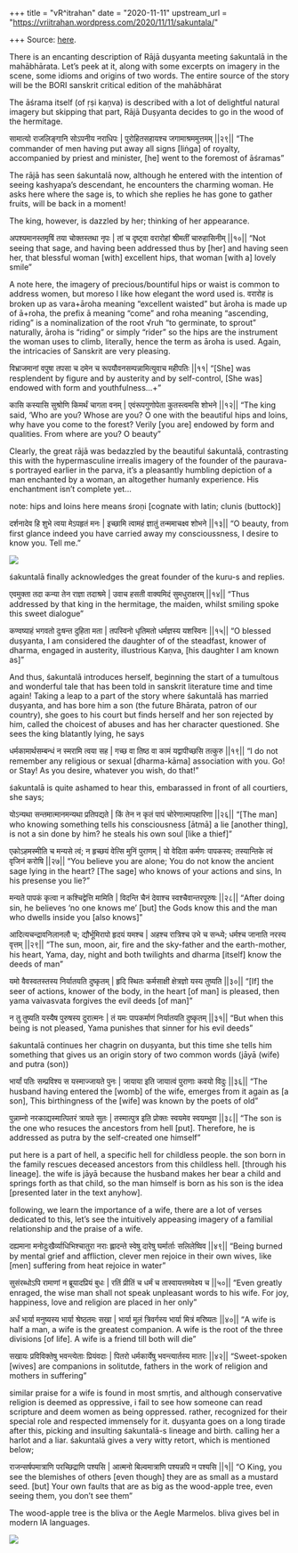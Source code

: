 +++
title = "vR^itrahan"
date = "2020-11-11"
upstream_url = "https://vriitrahan.wordpress.com/2020/11/11/sakuntala/"

+++
Source: [here](https://vriitrahan.wordpress.com/2020/11/11/sakuntala/).

There is an encanting description of Rājā duṣyanta meeting śakuntalā in
the mahābhārata. Let’s peek at it, along with some excerpts on imagery
in the scene, some idioms and origins of two words. The entire source of
the story will be the BORI sanskrit critical edition of the mahābhārat

The āśrama itself (of ṛṣi kaṇva) is described with a lot of delightful
natural imagery but skipping that part, Rājā Duṣyanta decides to go in
the wood of the hermitage.

सामात्यो राजलिङ्गानि सोऽपनीय नराधिपः \| पुरोहितसहायश्च जगामाश्रममुत्तमम्
\|\|२९\|\| “The commander of men having put away all signs \[liṅga\] of
royalty, accompanied by priest and minister, \[he\] went to the foremost
of āśramas”

The rājā has seen śakuntalā now, although he entered with the intention
of seeing kashyapa’s descendant, he encounters the charming woman. He
asks here where the sage is, to which she replies he has gone to gather
fruits, will be back in a moment!

The king, however, is dazzled by her; thinking of her appearance.

अपश्यमानस्तमृषिं तया चोक्तस्तथा नृपः \| तां च दृष्ट्वा वरारोहां श्रीमतीं
चारुहासिनीम् \|\|१०\|\| “Not seeing that sage, and having been addressed
thus by \[her\] and having seen her, that blessful woman \[with\]
excellent hips, that woman \[with a\] lovely smile”

A note here, the imagery of precious/bountiful hips or waist is common
to address women, but moreso I like how elegant the word used is. वरारोह
is broken up as vara+āroha meaning “excellent waisted” but āroha is made
up of ā+roha, the prefix ā meaning “come” and roha meaning “ascending,
riding” is a nominalization of the root √ruh “to germinate, to sprout”
naturally, āroha is “riding” or simply “rider” so the hips are the
instrument the woman uses to climb, literally, hence the term as āroha
is used. Again, the intricacies of Sanskrit are very pleasing.

विभ्राजमानां वपुषा तपसा च दमेन च रूपयौवनसम्पन्नामित्युवाच महीपतिः
\|\|११\| “\[She\] was resplendent by figure and by austerity and by
self-control, \[She was\] endowed with form and youthfulness…+”

कासि कस्यासि सुश्रोणि किमर्थं चागता वनम् \| एवंरूपगुणोपेता कुतस्त्वमसि
शोभने \|\|१२\|\| “The king said, ‘Who are you? Whose are you? O one with
the beautiful hips and loins, why have you come to the forest? Verily
\[you are\] endowed by form and qualities. From where are you? O beauty”

Clearly, the great rājā was bedazzled by the beautiful śakuntalā,
contrasting this with the hypermasculine irrealis imagery of the founder
of the paurava-s portrayed earlier in the parva, it’s a pleasantly
humbling depiction of a man enchanted by a woman, an altogether humanly
experience. His enchantment isn’t complete yet…

note: hips and loins here means śroṇi \[cognate with latin; clunis
(buttock)\]

दर्शनादेव हि शुभे त्वया मेऽपहृतं मनः \| इच्छामि त्वामहं ज्ञातुं
तन्ममाचक्ष्व शोभने \|\|१३\|\| “O beauty, from first glance indeed you
have carried away my conscioussness, I desire to know you. Tell me.”

![](https://upload.wikimedia.org/wikipedia/commons/a/a2/Raja_Ravi_Varma%2C_Shakuntala_%281901%29.jpg)

śakuntalā finally acknowledges the great founder of the kuru-s and
replies.

एवमुक्ता तदा कन्या तेन राज्ञा तदाश्रमे \| उवाच हसती वाक्यमिदं
सुमधुराक्षरम् \|\|१४\|\| “Thus addressed by that king in the hermitage,
the maiden, whilst smiling spoke this sweet dialogue”

कण्वष्याहं भगवतो दुःषन्त दुहिता मता \| तपस्विनो धृतिमतो धर्मज्ञस्य
यशस्विनः \|\|१५\|\| “O blessed duṣyanta, I am considered the daughter of
of the steadfast, knower of dharma, engaged in austerity, illustrious
Kaṇva, \[his daughter I am known as\]”

And thus, śakuntalā introduces herself, beginning the start of a
tumultous and wonderful tale that has been told in sanskrit literature
time and time again! Taking a leap to a part of the story where
śakuntalā has married duṣyanta, and has bore him a son (the future
Bhārata, patron of our country), she goes to his court but finds herself
and her son rejected by him, called the choicest of abuses and has her
character questioned. She sees the king blatantly lying, he says

धर्मकामार्थसम्बन्धं न स्मरामि त्वया सह \| गच्छ वा तिष्ठ वा कामं
यद्वापीच्छसि तत्कुरु \|\|१९\|\| “I do not remember any religious or
sexual \[dharma-kāma\] association with you. Go! or Stay! As you desire,
whatever you wish, do that!”

śakuntalā is quite ashamed to hear this, embarassed in front of all
courtiers, she says;

योऽन्यथा सन्तमात्मानमन्यथा प्रतिपद्यते \| किं तेन न कृतं पापं
चोरेणात्मापहारिणा \|\|२६\|\| “\[The man\] who knowing something tells
his consciousness \[ātmā\] a lie \[another thing\], is not a sin done by
him? he steals his own soul \[like a thief\]”

एकोऽहमस्मीति च मन्यसे त्वं; न हृच्छयं वेत्सि मुनिं पुराणम् \| यो वेदिता
कर्मणः पापकस्य; तस्यान्तिके त्वं वृजिनं करोषि \|\|२७\|\| “You believe
you are alone; You do not know the ancient sage lying in the heart?
\[The sage\] who knows of your actions and sins, In his presense you
lie?”

मन्यते पापकं कृत्वा न कश्चिद्वेत्ति मामिति \| विदन्ति चैनं देवाश्च
स्वश्चैवान्तरपूरुषः \|\|२८\|\| “After doing sin, he believes ‘no one
knows me’ \[but\] the Gods know this and the man who dwells inside you
\[also knows\]”

आदित्यचन्द्रावनिलानलौ च; द्यौर्भूमिरापो हृदयं यमश्च \| अहश्च रात्रिश्च
उभे च सन्ध्ये; धर्मश्च जानाति नरस्य वृत्तम् \|\|२९\|\| “The sun, moon,
air, fire and the sky-father and the earth-mother, his heart, Yama, day,
night and both twilights and dharma \[itself\] know the deeds of man”

यमो वैवस्वतस्तस्य निर्यातयति दुष्कृतम् \| हृदि स्थितः कर्मसाक्षी
क्षेत्रज्ञो यस्य तुष्यति \|\|३०\|\| “\[If\] the seer of actions, knower
of the body, in the heart \[of man\] is pleased, then yama vaivasvata
forgives the evil deeds \[of man\]”

न तु तुष्यति यस्यैष पुरुषस्य दुरात्मनः \| तं यमः पापकर्माणं निर्यातयति
दुष्कृतम् \|\|३१\|\| “But when this being is not pleased, Yama punishes
that sinner for his evil deeds”

śakuntalā continues her chagrin on duṣyanta, but this time she tells him
something that gives us an origin story of two common words (jāyā (wife)
and putra (son))

भार्यां पतिः सम्प्रविश्य स यस्माज्जायते पुनः \| जायाया इति जायात्वं
पुराणाः कवयो विदुः \|\|३६\|\| “The husband having entered the \[womb\]
of the wife, emerges from it again as \[a son\], This birthingness of
the \[wife\] was known by the poets of old”

पुन्नाम्नो नरकाद्यस्मात्पितरं त्रायते सुतः \| तस्मात्पुत्र इति प्रोक्तः
स्वयमेव स्वयम्भुवा \|\|३८\|\| “The son is the one who resuces the
ancestors from hell \[put\]. Therefore, he is addressed as putra by the
self-created one himself”

put here is a part of hell, a specific hell for childless people. the
son born in the family rescues deceased ancestors from this childless
hell. \[through his lineage\]. the wife is jāyā because the husband
makes her bear a child and springs forth as that child, so the man
himself is born as his son is the idea \[presented later in the text
anyhow\].

following, we learn the importance of a wife, there are a lot of verses
dedicated to this, let’s see the intuitively appeasing imagery of a
familial relationship and the praise of a wife.

दह्यमाना मनोदुःखैर्व्याधिभिश्चातुरा नराः ह्लादन्ते स्वेषु दारेषु
घर्मार्ताः सलिलेष्विव \|\|४९\|\| “Being burned by mental grief and
affliction, clever men rejoice in their own wives, like \[men\]
suffering from heat rejoice in water”

सुसंरब्धोऽपि रामाणां न ब्रूयादप्रियं बुधः \| रतिं प्रीतिं च धर्मं च
तास्वायत्तमवेक्ष्य च \|\|५०\|\| “Even greatly enraged, the wise man
shall not speak unpleasant words to his wife. For joy, happiness, love
and religion are placed in her only”

अर्धं भार्या मनुष्यस्य भार्या श्रेष्ठतमः सखा \| भार्या मूलं त्रिवर्गस्य
भार्या मित्रं मरिष्यतः \|\|४०\|\| “A wife is half a man, a wife is the
greatest companion. A wife is the root of the three divisions \[of
life\]. A wife is a friend till both will die”

सखायः प्रविविक्तेषु भवन्त्येताः प्रियंवदाः \| पितरो धर्मकार्येषु
भवन्त्यार्तस्य मातरः \|\|४२\|\| “Sweet-spoken \[wives\] are companions
in solitutde, fathers in the work of religion and mothers in suffering”

similar praise for a wife is found in most smṛtis, and although
conservative religion is deemed as oppressive, i fail to see how someone
can read scripture and deem women as being oppressed. rather, recognized
for their special role and respected immensely for it. duṣyanta goes on
a long tirade after this, picking and insulting śakuntalā-s lineage and
birth. calling her a harlot and a liar. śakuntalā gives a very witty
retort, which is mentioned below;

राजन्सर्षपमात्राणि परच्छिद्राणि पश्यसि \| आत्मनो बिल्वमात्राणि पश्यन्नपि
न पश्यसि \|\|१\|\| “O King, you see the blemishes of others \[even
though\] they are as small as a mustard seed. \[but\] Your own faults
that are as big as the wood-apple tree, even seeing them, you don’t see
them”

The wood-apple tree is the bliva or the Aegle Marmelos. bliva gives bel
in modern IA languages.

![](https://4.imimg.com/data4/QP/SS/MY-29492333/aegle-marmelos-500x500.jpg)

